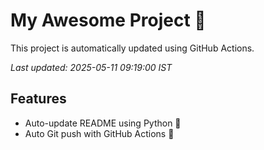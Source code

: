 # My Awesome Project 🚀

This project is automatically updated using GitHub Actions.

_Last updated: 2025-05-11 09:19:00 IST_

## Features
- Auto-update README using Python 🐍
- Auto Git push with GitHub Actions 🤖
